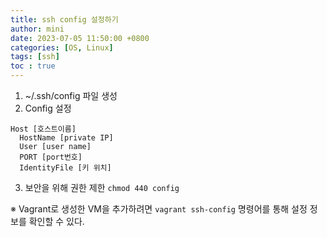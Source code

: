 ```yaml
---
title: ssh config 설정하기
author: mini
date: 2023-07-05 11:50:00 +0800
categories: [OS, Linux]
tags: [ssh]
toc : true
---
```


1. ~/.ssh/config 파일 생성
2. Config 설정
```
Host [호스트이름]
  HostName [private IP]
  User [user name]
  PORT [port번호]
  IdentityFile [키 위치]
```
3. 보안을 위해 권한 제한
`chmod 440 config`


※ Vagrant로 생성한 VM을 추가하려면 `vagrant ssh-config` 명령어를 통해 설정 정보를 확인할 수 있다.

